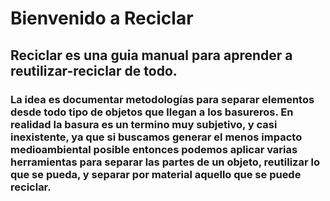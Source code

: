 # Bienvenido a Reciclar
## Reciclar es una guia manual para aprender a reutilizar-reciclar de todo.

### La idea es documentar metodologías para separar elementos desde todo tipo de objetos que llegan a los basureros. En realidad la basura es un termino muy subjetivo, y casi inexistente, ya que si buscamos generar el menos impacto medioambiental posible entonces podemos aplicar varias herramientas para separar las partes de un objeto, reutilizar lo que se pueda, y separar por material aquello que se puede reciclar.  
